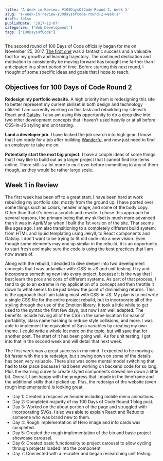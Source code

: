 ```yaml
---
title: 'A Week in Review: #100DaysOfCode Round 2, Week 1'
slug: 'a-week-in-review-100daysofcode-round-2-week-1'
draft: false
publishDate: '2017-12-07'
categories: ['Web Development']
tags: ["100DaysOfCode"]
---
```

The second round of 100 Days of Code officially began for me on November 25, 2017. [The first one](/blog/top-5-things-i-took-away-from-completing-100daysofcode) was a fantastic success and a valuable tool for my growth and learning trajectory. The continued dedication and motivation to consistently be moving forward has brought me farther than I anticipated in a short period of time. Before starting this next round, I thought of some specific ideas and goals that I hope to reach.

## Objectives for 100 Days of Code Round 2

**Redesign my portfolio website.** A high priority item is redesigning this site to better represent my current skillset in both design and technology utilized. I am currently working on this task and rebuilding my site with React and [Gatsby](https://www.gatsbyjs.org/). I also am using this opportunity to do a deep dive into two other development concepts that I haven't used heavily or at all before: CSS-in-JS styling and unit testing.

**Land a developer job.** I have kicked the job search into high gear. I know that I am ready for a job after building [Wanderful](https://www.wanderful-travel.com) and now just need to find an employer to take me on.

**Potentially start the next big project.** I have a couple ideas of some things that I may like to build out as a larger project that I cannot find like items online. There still is a lot more to mull over before committing to any of them though, as they would be rather large scale.

## Week 1 in Review

The first week has been off to a great start. I have been hard at work rebuilding my portfolio site, mostly from the ground up. I have ported over some things such as colors, header image, and some of the body copy. Other than that it's been a scratch and rewrite. I chose this approach for several reasons, the primary being that my skillset is much more advanced than it was in April/May when I built the 1st version of the site. That seems like ages ago. I am also transitioning to a completely different build system: from HTML and liquid templating using Jekyll, to React components and Gatsby. I don't want to be trying to fit old code into a new vision. Even though some elements may end up similar in the rebuild, it is an opportunity to start fresh and make sure the code is using the best practices that I am now aware of.

Along with the rebuild, I decided to dive deeper into two development concepts that I was unfamiliar with: CSS-in-JS and unit testing. I try and incorporate something new into every project, because it is the way that I best learn the pros and cons of different systems. As part of that process, I tend to go to an extreme in my application of a concept and then throttle it down to what seems to be just below the point of diminishing returns. This is the approach that I am taking most with CSS-in-JS. My plan is to not write a single CSS file for the entire project rebuild, but to incorporate all of the styling through the use of the Emotion library. It took a little while to get used to the syntax the first few days, but now I am well adapted. The benefits include having all of the CSS in the same location for ease of portability, class name hashing to reduce style collisions, and more. I was able to implement the equivalent of Sass variables by creating my own theme. I could write a whole lot more on the topic, but will save that for another post. The start of it has been going well. As for unit testing, I got into that in the second week and will detail that next week.

The first week was a great success in my mind. I expected to be moving a bit faster with the site redesign, but slowing down on some of the details has been very valuable. There also was some mental model switching that had to take place because I had been working on backend code for so long. Plus the learning curve to create styled components slowed me down a little bit. Overall, I am happy with the progress that I made in the timeframe and the additional skills that I picked up. Plus, the redesign of the website (even rough implementation) is looking great.

* Day 1: Created a responsive header including mobile menu animations.
* Day 2: Completed majority of my 100 Days of Code Round 1 blog post.
* Day 3: Worked on the about portion of the page and struggled with incorporating SVGs. I also was able to explain React and Redux to someone who was brand new to them.
* Day 4: Rough implementation of Hero image and info cards was completed.
* Day 5: Created the rough implementation of the bio and basic project showcase carousel.
* Day 6: Created basic functionality to project carousel to allow cycling through projects loaded into the component
* Day 7: Connected with a recruiter and began researching unit testing.
